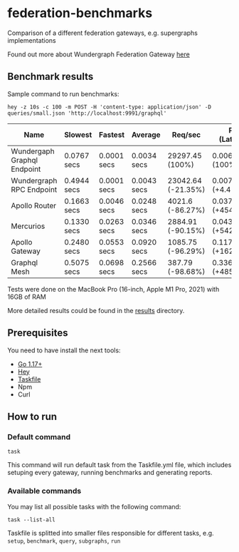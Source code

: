 # federation-benchmarks

Comparison of a different federation gateways, e.g. supergraphs implementations

Found out more about Wundergraph Federation Gateway [here](https://wundergraph.com/use-cases/apollo-federation-gateway)

## Benchmark results

Sample command to run benchmarks:

```shell
hey -z 10s -c 100 -m POST -H 'content-type: application/json' -D queries/small.json 'http://localhost:9991/graphql'
```

| Name                        | Slowest     | Fastest     | Average     | Req/sec            | P95  (Latency)     |
|-----------------------------| ----------- | ----------- |-------------|--------------------|--------------------|
| Wundergaph Graphql Endpoint | 0.0767 secs | 0.0001 secs | 0.0034 secs | 29297.45 (100%)    | 0.0068 (100%)      |
| Wundergraph RPC Endpoint    | 0.4944 secs | 0.0001 secs | 0.0043 secs | 23042.64 (-21.35%) | 0.0071 (+4.41%)    |
| Apollo Router               | 0.1663 secs | 0.0046 secs | 0.0248 secs | 4021.6 (-86.27%)   | 0.0377 (+454.41%)  |
| Mercurios                   | 0.1330 secs | 0.0263 secs | 0.0346 secs | 2884.91 (-90.15%)  | 0.0437 (+542.65%)  |
| Apollo Gateway              | 0.2480 secs | 0.0553 secs | 0.0920 secs | 1085.75 (-96.29%)  | 0.1173 (+1625%)    |
| Graphql Mesh                | 0.5075 secs | 0.0698 secs | 0.2566 secs | 387.79 (-98.68%)   | 0.3369 (+4854.41%) |


Tests were done on the MacBook Pro (16-inch, Apple M1 Pro, 2021) with 16GB of RAM

More detailed results could be found in the [results](./results) directory.

## Prerequisites

You need to have install the next tools:

- [Go 1.17+](https://go.dev/doc/install)
- [Hey](https://github.com/rakyll/hey)
- [Taskfile](https://taskfile.dev/)
- Npm
- Curl

## How to run

### Default command

```shell
task
```

This command will run default task from the Taskfile.yml file, which includes setuping every gateway, running benchmarks and generating reports.

### Available commands

You may list all possible tasks with the following command:

```shell
task --list-all
```

Taskfile is splitted into smaller files responsible for different tasks, e.g. `setup`, `benchmark`, `query`, `subgraphs`, `run`
